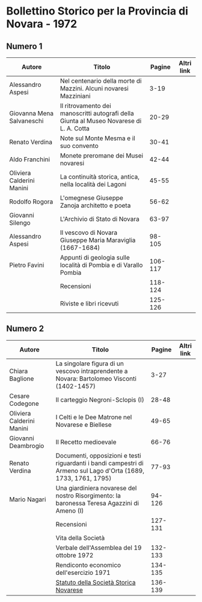 # Bollettino Storico per la Provincia di Novara - 1972

## Numero 1

| Autore                    | Titolo                                                                                  | Pagine  | Altri link |
|---------------------------|-----------------------------------------------------------------------------------------|---------|------------|
| Alessandro Aspesi         | Nel centenario della morte di Mazzini. Alcuni novaresi Mazziniani                       | 3-19    |            |
| Giovanna Mena Salvaneschi | Il ritrovamento dei manoscritti autografi della Giunta al Museo Novarese di L. A. Cotta | 20-29   |            |
| Renato Verdina            | Note sul Monte Mesma e il suo convento                                                  | 30-41   |            |
| Aldo Franchini            | Monete preromane dei Musei novaresi                                                     | 42-44   |            |
| Oliviera Calderini Manini | La continuità storica, antica, nella località dei Lagoni                                | 45-55   |            |
| Rodolfo Rogora            | L'omegnese Giuseppe Zanoja architetto e poeta                                           | 56-62   |            |
| Giovanni Silengo          | L'Archivio di Stato di Novara                                                           | 63-97   |            |
| Alessandro Aspesi         | Il vescovo di Novara Giuseppe Maria Maraviglia (1667-1684)                              | 98-105  |            |
| Pietro Favini             | Appunti di geologia sulle località di Pombia e di Varallo Pombia                        | 106-117 |            |
|                           | Recensioni                                                                              | 118-124 |            |
|                           | Riviste e libri ricevuti                                                                | 125-126 |            |

## Numero 2

| Autore                    | Titolo                                                                                                          | Pagine  | Altri link |
|---------------------------|-----------------------------------------------------------------------------------------------------------------|---------|------------|
| Chiara Baglione           | La singolare figura di un vescovo intraprendente a Novara: Bartolomeo Visconti (1402-1457)                      | 3-27    |            |
| Cesare Codegone           | Il carteggio Negroni-Sclopis (I)                                                                                | 28-48   |            |
| Oliviera Calderini Manini | I Celti e le Dee Matrone nel Novarese e Biellese                                                                | 49-65   |            |
| Giovanni Deambrogio       | Il Recetto medioevale                                                                                           | 66-76   |            |
| Renato Verdina            | Documenti, opposizioni e testi riguardanti i bandi campestri di Armeno sul Lago d'Orta (1689, 1733, 1761, 1795) | 77-93   |            |
| Mario Nagari              | Una giardiniera novarese del nostro Risorgimento: la baronessa Teresa Agazzini di Ameno (I)                     | 94-126  |            |
|                           | Recensioni                                                                                                      | 127-131 |            |
|                           | Vita della Società                                                                                              |         |            |
|                           | Verbale dell'Assemblea del 19 ottobre 1972                                                                      | 132-133 |            |
|                           | Rendiconto economico dell'esercizio 1971                                                                        | 134-135 |            |
|                           | [Statuto della Società Storica Novarese](http://www.ssno.it/SSN/ssn_stat.html)                                  | 136-139 |            |